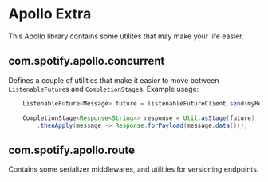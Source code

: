# Apollo Extra

This Apollo library contains some utilites that may make your life easier.

## com.spotify.apollo.concurrent

Defines a couple of utilities that make it easier to move between ```ListenableFuture```s and 
```CompletionStage```s. Example usage:

```java
    ListenableFuture<Message> future = listenableFutureClient.send(myRequest);

    CompletionStage<Response<String>> response = Util.asStage(future)
        .thenApply(message -> Response.forPayload(message.data()));
```

## com.spotify.apollo.route

Contains some serializer middlewares, and utilities for versioning endpoints.
